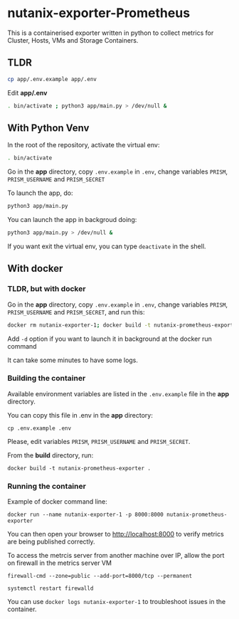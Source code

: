# nutanix-exporter-Prometheus

This is a containerised exporter written in python to collect metrics for Cluster, Hosts, VMs and Storage Containers.

## TLDR

```sh
cp app/.env.example app/.env
```

Edit **app/.env**

```sh
. bin/activate ; python3 app/main.py > /dev/null &
```

## With Python Venv

In the root of the repository, activate the virtual env:

```sh
. bin/activate
```

Go in the **app** directory, copy `.env.example` in `.env`, change variables `PRISM`, `PRISM_USERNAME` and `PRISM_SECRET`

To launch the app, do:

```sh
python3 app/main.py
```

You can launch the app in backgroud doing:

```sh
python3 app/main.py > /dev/null &
```

If you want exit the virtual env, you can type `deactivate` in the shell.

## With docker

### TLDR, but with docker

Go in the **app** directory, copy `.env.example` in `.env`, change variables `PRISM`, `PRISM_USERNAME` and `PRISM_SECRET`, and run this:

```sh
docker rm nutanix-exporter-1; docker build -t nutanix-prometheus-exporter . &&  docker run --name nutanix-exporter-1 -p 8000:8000 nutanix-prometheus-exporter
```

Add `-d` option if you want to launch it in background at the docker run command

It can take some minutes to have some logs.

### Building the container

Available environment variables are listed in the `.env.example` file in the **app** directory.

You can copy this file in .env in the **app** directory:

`cp .env.example .env`

Please, edit variables `PRISM`, `PRISM_USERNAME` and `PRISM_SECRET`.

From the **build** directory, run:

`docker build -t nutanix-prometheus-exporter .`

### Running the container

Example of docker command line:

`docker run --name nutanix-exporter-1 -p 8000:8000 nutanix-prometheus-exporter`

You can then open your browser to [http://localhost:8000](http://localhost:8000) to verify metrics are being published correctly.

To access the metrcis server from another machine over IP, allow the port on firewall in the metrics server VM

`firewall-cmd --zone=public --add-port=8000/tcp --permanent`

`systemctl restart firewalld`

You can use `docker logs nutanix-exporter-1` to troubleshoot issues in the container.
